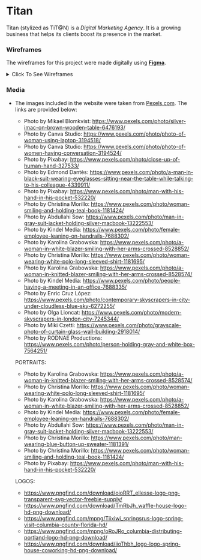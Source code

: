 # Titan

Titan (stylized as TiT@N) is a *Digital Marketing Agency*. It is a growing business that helps its clients boost its presence in the market.


### Wireframes ###
The wireframes for this project were made digitally using [**Figma**](https://www.figma.com/).


<details><summary>Click To See Wireframes</summary>

### Homepage
![Website Homepage Wireframe](./images/wireframes/homepage.png "Titan Homepage")
### About Page
![Website About Wireframe](./images/wireframes/about.png "Titan About Page")
### Contact Page
![Website Contact Wireframe](./images/wireframes/contact.png "Titan Contact Page")

</details>

### Media ###
- The images included in the website were taken from [Pexels.com](https://www.pexels.com/). The links are provided below:
    - Photo by Mikael Blomkvist: https://www.pexels.com/photo/silver-imac-on-brown-wooden-table-6476193/
    - Photo by Canva Studio: https://www.pexels.com/photo/photo-of-woman-using-laptop-3194518/
    - Photo by Canva Studio: https://www.pexels.com/photo/photo-of-women-having-conversation-3194524/
    - Photo by Pixabay: https://www.pexels.com/photo/close-up-of-human-hand-327533/
    - Photo by Edmond Dantès: https://www.pexels.com/photo/a-man-in-black-suit-wearing-eyeglasses-sitting-near-the-table-while-talking-to-his-colleague-4339911/
    - Photo by Pixabay: https://www.pexels.com/photo/man-with-his-hand-in-his-pocket-532220/
    - Photo by Christina Morillo: https://www.pexels.com/photo/woman-smiling-and-holding-teal-book-1181424/
    - Photo by Abdullahi  Sow: https://www.pexels.com/photo/man-in-gray-suit-jacket-holding-silver-macbook-13222553/
    - Photo by Kindel Media: https://www.pexels.com/photo/female-employee-leaning-on-handrails-7688302/
    - Photo by Karolina Grabowska: https://www.pexels.com/photo/a-woman-in-white-blazer-smiling-with-her-arms-crossed-8528852/
    - Photo by Christina Morillo: https://www.pexels.com/photo/woman-wearing-white-polo-long-sleeved-shirt-1181695/
    - Photo by Karolina Grabowska: https://www.pexels.com/photo/a-woman-in-knitted-blazer-smiling-with-her-arms-crossed-8528574/
    - Photo by Kindel Media: https://www.pexels.com/photo/people-having-a-meeting-in-an-office-7688335/
    - Photo by Enric Cruz López: https://www.pexels.com/photo/contemporary-skyscrapers-in-city-under-cloudless-blue-sky-6272255/
    - Photo by Olga Lioncat: https://www.pexels.com/photo/modern-skyscrapers-in-london-city-7245344/
    - Photo by Miki Czetti: https://www.pexels.com/photo/grayscale-photo-of-curtain-glass-wall-building-2918014/
    - Photo by RODNAE Productions: https://www.pexels.com/photo/person-holding-gray-and-white-box-7564251/

    PORTRAITS:
    - Photo by Karolina Grabowska: https://www.pexels.com/photo/a-woman-in-knitted-blazer-smiling-with-her-arms-crossed-8528574/
    - Photo by Christina Morillo: https://www.pexels.com/photo/woman-wearing-white-polo-long-sleeved-shirt-1181695/
    - Photo by Karolina Grabowska: https://www.pexels.com/photo/a-woman-in-white-blazer-smiling-with-her-arms-crossed-8528852/
    - Photo by Kindel Media: https://www.pexels.com/photo/female-employee-leaning-on-handrails-7688302/
    - Photo by Abdullahi  Sow: https://www.pexels.com/photo/man-in-gray-suit-jacket-holding-silver-macbook-13222553/
    - Photo by Christina Morillo: https://www.pexels.com/photo/man-wearing-blue-button-up-sweater-1181391/
    - Photo by Christina Morillo: https://www.pexels.com/photo/woman-smiling-and-holding-teal-book-1181424/
    - Photo by Pixabay: https://www.pexels.com/photo/man-with-his-hand-in-his-pocket-532220/

    LOGOS:
    - https://www.pngfind.com/download/oioRRT_ellesse-logo-png-transparent-svg-vector-freebie-supply/
    - https://www.pngfind.com/download/TmRbJh_waffle-house-logo-hd-png-download/
    - https://www.pngfind.com/mpng/Tiixiwi_springsrus-logo-spring-visit-columbia-county-florida-hd/
    - https://www.pngfind.com/mpng/oRoJRo_columbia-distributing-portland-logo-hd-png-download/
    - https://www.pngfind.com/download/iioThbh_logo-logo-spring-house-coworking-hd-png-download/


